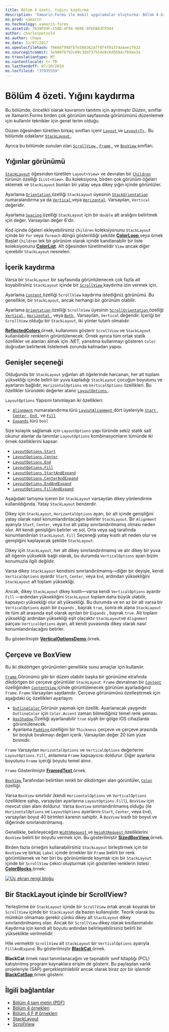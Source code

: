 ```yaml
---
title: Bölüm 4 özeti. Yığını kaydırma
description: 'Xamarin.Forms ile mobil uygulamalar oluşturma: Bölüm 4 özeti. Yığını kaydırma'
ms.prod: xamarin
ms.technology: xamarin-forms
ms.assetid: 7A39FD4F-15AD-4F94-960E-9FEEB63FFD44
author: charlespetzold
ms.author: chape
ms.date: 11/07/2017
ms.openlocfilehash: 7860df998fbfe580362aff0f4f01374a4ae1f923
ms.sourcegitcommit: 3e980fbf92c69c3dd737554e8c6d5b94cf69ee3a
ms.translationtype: MT
ms.contentlocale: tr-TR
ms.lasthandoff: 07/10/2018
ms.locfileid: "37935559"
---
```

# <a name="summary-of-chapter-4-scrolling-the-stack"></a>Bölüm 4 özeti. Yığını kaydırma

Bu bölümde, öncelikli olarak kavramını tanıtımı için ayrılmıştır *Düzen*, sınıflar ve Xamarin.Forms birden çok görünüm sayfasında görünümünü düzenlemek için kullanılır teknikler için genel terim olduğu.

Düzen öğesinden türetilen birkaç sınıfları içerir [ `Layout` ](https://developer.xamarin.com/api/type/Xamarin.Forms.Layout/) ve [ `Layout<T>` ](https://developer.xamarin.com/api/type/Xamarin.Forms.Layout%3CT%3E/). Bu bölümde odaklanır [ `StackLayout` ](https://developer.xamarin.com/api/type/Xamarin.Forms.StackLayout/).

Ayrıca bu bölümde sunulan olan [ `ScrollView` ](https://developer.xamarin.com/api/type/Xamarin.Forms.ScrollView/), [ `Frame` ](https://developer.xamarin.com/api/type/Xamarin.Forms.Frame/), ve [ `BoxView` ](https://developer.xamarin.com/api/type/Xamarin.Forms.BoxView/) sınıfları.

## <a name="stacks-of-views"></a>Yığınlar görünümü

[`StackLayout`](https://developer.xamarin.com/api/type/Xamarin.Forms.StackLayout/) öğesinden türetilen `Layout<View>` ve devralan bir [ `Children` ](https://developer.xamarin.com/api/type/Xamarin.Forms.Layout%3CT%3E/) türünün özelliği `IList<View>`. Bu koleksiyona, birden çok görünüm öğeleri eklemek ve `StackLayout` bunları bir yatay veya dikey yığın içinde görüntüler.

Ayarlama [ `Orientation` ](xref:Xamarin.Forms.StackLayout.Orientation) özelliği `StackLayout` üyesinin [ `StackOrientation` ](xref:Xamarin.Forms.StackOrientation) numaralandırma ya da [ `Vertical` ](xref:Xamarin.Forms.StackOrientation.Vertical) veya [ `Horizontal`](xref:Xamarin.Forms.StackOrientation.Horizontal). Varsayılan, `Vertical` değeridir.

Ayarlama [ `Spacing` ](https://developer.xamarin.com/api/property/Xamarin.Forms.StackLayout.Spacing/) özelliği `StackLayout` için bir `double` alt aralığını belirtmek için değer. Varsayılan değer 6'dır.

Kod içinde öğeleri ekleyebilirsiniz `Children` koleksiyonunu `StackLayout` içinde bir `for` veya `foreach` döngü gösterildiği şekilde [ **ColorLoop** ](https://github.com/xamarin/xamarin-forms-book-samples/tree/master/Chapter04/ColorLoop) veya örnek Başlat `Children` tek bir görünüm olarak içinde kanıtlanabilir bir liste koleksiyonunu [ **ColorList**](https://github.com/xamarin/xamarin-forms-book-samples/tree/master/Chapter04/ColorList). Alt öğesinden türetilmelidir `View` ancak diğer içerebilir `StackLayout` nesneleri.

## <a name="scrolling-content"></a>İçerik kaydırma

Varsa bir `StackLayout` bir sayfasında görüntülenecek çok fazla alt koyabilirsiniz `StackLayout` içinde bir [ `ScrollView` ](https://developer.xamarin.com/api/type/Xamarin.Forms.ScrollView/) kaydırma izin vermek için.

Ayarlama [ `Content` ](https://developer.xamarin.com/api/property/Xamarin.Forms.ScrollView.Content/) özelliği `ScrollView` kaydırma istediğiniz görünümü. Bu genellikle, bir `StackLayout`, ancak herhangi bir görünüm olabilir.

Ayarlama [ `Orientation` ](xref:Xamarin.Forms.ScrollView.Orientation) özelliği `ScrollView` üyesinin [ `ScrollOrientation` ](xref:Xamarin.Forms.ScrollOrientation) özelliği [ `Vertical` ](xref:Xamarin.Forms.ScrollOrientation.Vertical), [ `Horizontal` ](xref:Xamarin.Forms.ScrollOrientation.Horizontal), veya [ `Both` ](xref:Xamarin.Forms.ScrollOrientation.Both). Varsayılan, `Vertical` değeridir. İçeriği bir `ScrollView` olduğu bir `StackLayout`, iki yönler tutarlı olmalıdır.

[ **ReflectedColors** ](https://github.com/xamarin/xamarin-forms-book-samples/tree/master/Chapter04/ReflectedColors) örnek, kullanımını gösterir `ScrollView` ve `StackLayout` kullanılabilir renklerin görüntülenecek. Örnek ayrıca tüm ortak statik özellikler ve alanları almak için .NET, yansıtma kullanmayı gösteren `Color` doğrudan belirterek listelemek zorunda kalmadan yapısı.

## <a name="the-expands-option"></a>Genişler seçeneği

Olduğunda bir `StackLayout` yığınları alt öğelerinde harcanan, her alt toplam yüksekliği içinde belirli bir yuva kapladığı `StackLayout` çocuğun boyutunu ve ayarlarını bağlıdır, `HorizontalOptions` ve `VerticalOptions` özellikleri. Bu özellikler türündeki değerler atanır [ `LayoutOptions` ](http://developer.xamstage.com/api/type/Xamarin.Forms.LayoutOptions/).

`LayoutOptions` Yapısını tanımlayan iki özellikleri:

- [`Alignment`](xref:Xamarin.Forms.LayoutOptions.Alignment) numaralandırma türü [ `LayoutAlignment` ](xref:Xamarin.Forms.LayoutAlignment) dört üyeleriyle [ `Start` ](xref:Xamarin.Forms.LayoutAlignment.Start), [ `Center` ](xref:Xamarin.Forms.LayoutAlignment.Center), [ `End` ](xref:Xamarin.Forms.LayoutAlignment.End), ve [`Fill`](xref:Xamarin.Forms.LayoutAlignment.Fill)
- [`Expands`](xref:Xamarin.Forms.LayoutOptions.Expands) türü `bool`

Size kolaylık sağlamak için `LayoutOptions` yapı türünde sekiz statik salt okunur alanlar da tanımlar `LayoutOptions` kombinasyonların tümünde iki örnek özelliklerini kapsar:

- [`LayoutOptions.Start`](https://developer.xamarin.com/api/field/Xamarin.Forms.LayoutOptions.Start/)
- [`LayoutOptions.Center`](https://developer.xamarin.com/api/field/Xamarin.Forms.LayoutOptions.Center/)
- [`LayoutOptions.End`](https://developer.xamarin.com/api/field/Xamarin.Forms.LayoutOptions.End/)
- [`LayoutOptions.Fill`](https://developer.xamarin.com/api/field/Xamarin.Forms.LayoutOptions.Fill/)
- [`LayoutOptions.StartAndExpand`](https://developer.xamarin.com/api/field/Xamarin.Forms.LayoutOptions.StartAndExpand/)
- [`LayoutOptions.CenterAndExpand`](https://developer.xamarin.com/api/field/Xamarin.Forms.LayoutOptions.CenterAndExpand/)
- [`LayoutOptions.EndAndExpand`](https://developer.xamarin.com/api/field/Xamarin.Forms.LayoutOptions.EndAndExpand/)
- [`LayoutOptions.FillAndExpand`](https://developer.xamarin.com/api/field/Xamarin.Forms.LayoutOptions.FillAndExpand/)

Aşağıdaki tartışma içeren bir `StackLayout` varsayılan dikey yönlendirme kullanıldığında. Yatay `StackLayout` benzerdir.

Dikey için `StackLayout`, `HorizontalOptions` ayarı, bir alt içinde genişliğini yatay olarak nasıl konumlandırılacağını belirler `StackLayout`. Bir `Alignment` ayarıyla `Start`, `Center`, veya `End` alt yatay sınırlandırılmamış olması neden olur. Alt kendi genişliğini belirler ve sol, Orta veya sağ tarafında konumlandırılan `StackLayout`. `Fill` Seçeneği yatay kısıtlı alt neden olur ve genişliğini kaplayacak şekilde `StackLayout`.

Dikey için `StackLayout`, her alt dikey sınırlandırılmamış ve alır dikey bir yuva alt öğenin yükseklik bağlı olarak, bu durumda `VerticalOptions` ayarı bizim konumuzla ilgili değildir.

Varsa dikey `StackLayout` kendisini sınırlandırılmamış&mdash;diğer bir deyişle, kendi `VerticalOptions` ayardır `Start`, `Center`, veya `End`, ardından yüksekliğini `StackLayout` alt toplam yüksekliği.

Ancak, dikey `StackLayout` dikey kısıtlı&mdash;varsa kendi `VerticalOptions` ayardır `Fill` &mdash;ardından yüksekliğini `StackLayout` toplam daha büyük olabilir, kapsayıcı yüksekliği olur alt yüksekliği. Bu durumda ve en az bir alt varsa bir `VerticalOptions` ayarı bir `Expands` , bayrak `true`, sonra ek alana `StackLayout` ile tüm alt arasında eşit olarak ayrılan bir `Expands` , bayrak `true`. Alt toplam yüksekliği ardından yüksekliği eşit olacaktır `StackLayout`ve `Alignment` parçası `VerticalOptions` ayarı, alt kendi yuvasında dikey olarak nasıl konumlandırılacağını belirler.

Bu gösterilmiştir [ **VerticalOptionsDemo** ](https://github.com/xamarin/xamarin-forms-book-samples/tree/master/Chapter04/VerticalOptionsDemo) örnek.

## <a name="frame-and-boxview"></a>Çerçeve ve BoxView

Bu iki dikdörtgen görünümleri genellikle sunu amaçlar için kullanılır.

[ `Frame` ](https://developer.xamarin.com/api/type/Xamarin.Forms.Frame/) Görünümü gibi bir düzen olabilir başka bir görünüme etrafında dikdörtgen bir çerçeve görüntüler `StackLayout`. `Frame` devralınan bir [ `Content` ](https://developer.xamarin.com/api/property/Xamarin.Forms.ContentView.Content/) özelliğinden [ `ContentView` ](https://developer.xamarin.com/api/type/Xamarin.Forms.ContentView/) içinde görüntülenecek görünüm ayarladığınız `Frame`. `Frame` Varsayılan saydamdır. Çerçeve görünümünü özelleştirmek için aşağıdaki üç özellikleri ayarlayın:

- [ `OutlineColor` ](https://developer.xamarin.com/api/property/Xamarin.Forms.Frame.OutlineColor/) Görünür yapmak için özellik. Ayarlanacak yaygındır `OutlineColor` için `Color.Accent` zaman bilmediğiniz temel renk şeması.
- [ `HasShadow` ](https://developer.xamarin.com/api/property/Xamarin.Forms.Frame.HasShadow/) Özelliği ayarlanabilir `true` siyah bir gölge iOS cihazlarda görüntülenecek.
- Ayarlama [ `Padding` ](https://developer.xamarin.com/api/property/Xamarin.Forms.Layout.Padding/) özelliğini bir `Thickness` çerçeve ve çerçeve arasında bir boşluk bırakmayı değeri içerik. Varsayılan değer 20 tüm yüze birimidir.

`Frame` Varsayılan `HorizontalOptions` ve `VerticalOptions` değerlerini `LayoutOptions.Fill`, anlamına `Frame` kapsayıcısı doldurur. Diğer ayarlarla boyutunu `Frame` içeriği boyutu temel alınır.

`Frame` Gösterilmiştir [ **FramedText** ](https://github.com/xamarin/xamarin-forms-book-samples/tree/master/Chapter04/FramedText) örnek.

[ `BoxView` ](https://developer.xamarin.com/api/type/Xamarin.Forms.BoxView/) Tarafından belirtilen renkli bir dikdörtgen alan görüntüler, [ `Color` ](https://developer.xamarin.com/api/property/Xamarin.Forms.BoxView.Color/) özelliği.

Varsa `BoxView` sınırlıdır (kendi `HorizontalOptions` ve `VerticalOptions` özelliklere sahip, varsayılan ayarlarına `LayoutOptions.Fill`), `BoxView` için mevcut olan alanı doldurur. Varsa `BoxView` sınırlandırılmamış olduğu (ile `HorizontalOptions` ve `LayoutOptions` ayarlarını `Start`, `Center`, veya `End`), varsayılan boyut 40 birimleri karenin sahiptir. A `BoxView` kısıtlı bir boyut ve diğerinde sınırlandırılmamış.

Genellikle, belirleyeceğim [ `WidthRequest` ](https://developer.xamarin.com/api/property/Xamarin.Forms.VisualElement.WidthRequest/) ve [ `HeightRequest` ](https://developer.xamarin.com/api/property/Xamarin.Forms.VisualElement.HeightRequest/) özelliklerini `BoxView` belirli bir boyutu vermek için. Bu gösterilmiştir [ **SizedBoxView** ](https://github.com/xamarin/xamarin-forms-book-samples/tree/master/Chapter04/SizedBoxView) örnek.

Birden fazla örneğini kullanabilirsiniz `StackLayout` birleştirmek için bir `BoxView` ve birkaç `Label` içinde örnekler bir `Frame` belirli bir renk görüntülemek ve her biri bu görünümlerde koymak için bir `StackLayout` içinde bir `ScrollView` çekici oluşturmak için gösterilen renklerin listesi [ **ColorBlocks** ](https://github.com/xamarin/xamarin-forms-book-samples/tree/master/Chapter04/ColorBlocks) örnek:

[![Üç ekran rengi bloğu](images/ch04fg11-small.png "liste, renkleri")](images/ch04fg11-large.png#lightbox "liste, renkleri")

## <a name="a-scrollview-in-a-stacklayout"></a>Bir StackLayout içinde bir ScrollView?

Yerleştirme bir `StackLayout` içinde bir `ScrollView` ortak ancak koyarak bir `ScrollView` içinde bir `StackLayout` da bazen kullanışlıdır. Teorik olarak bu mümkün olmaması gerekir çünkü dikey alt `StackLayout` dikey sınırlandırılmamış olan. Ancak bir `ScrollView` dikey olarak kısıtlanmalıdır. Kaydırma için kendi alt boyutu ardından belirleyebilirsiniz belirli bir yükseklikte verilmelidir.

Hile vermektir `ScrollView` alt `StackLayout` bir `VerticalOptions` ayarıyla `FillAndExpand`. Bu gösterilmiştir [ **BlackCat** ](https://github.com/xamarin/xamarin-forms-book-samples/tree/master/Chapter04/BlackCat) örnek.

**BlackCat** örnek nasıl tanımlanacağını ve taşınabilir sınıf kitaplığı (PCL) katıştırılmış program kaynaklara erişim de gösterir. Bu paylaşılan varlık projeleriyle (SAP) gerçekleştirilebilir ancak olarak biraz zor bir işlemdir [ **BlackCatSap** ](https://github.com/xamarin/xamarin-forms-book-samples/tree/master/Chapter04/BlackCatSap) örnek gösterir.



## <a name="related-links"></a>İlgili bağlantılar

- [Bölüm 4 tam metin (PDF)](https://download.xamarin.com/developer/xamarin-forms-book/XamarinFormsBook-Ch04-Apr2016.pdf)
- [Bölüm 4 örnekleri](https://github.com/xamarin/xamarin-forms-book-samples/tree/master/Chapter04)
- [Bölüm 4 F # örnekleri](https://github.com/xamarin/xamarin-forms-book-samples/tree/master/Chapter04/FS)
- [StackLayout](~/xamarin-forms/user-interface/layouts/stack-layout.md)
- [ScrollView](~/xamarin-forms/user-interface/layouts/scroll-view.md)
